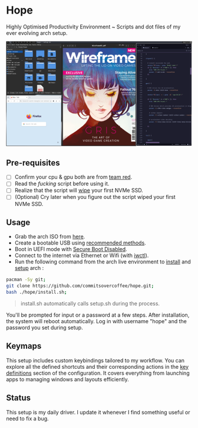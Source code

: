 # Hope

Highly Optimised Productivity Environment ~ Scripts and dot files of my ever evolving arch setup.

![](hope.png)

## Pre-requisites

- [ ] Confirm your cpu & gpu both are from [team red](https://www.amd.com/en.html).
- [ ] Read the _fucking_ script before using it.
- [ ] Realize that the script will [wipe](https://github.com/commitsovercoffee/hope/blob/301e5b76593e0f921a531058d802f506ce01bd4d/install.sh#L21) your first NVMe SSD.
- [ ] (Optional) Cry later when you figure out the script wiped your first NVMe SSD.

## Usage

- Grab the arch ISO from [here](https://archlinux.org/download/).
- Create a bootable USB using [recommended methods](https://wiki.archlinux.org/title/USB_flash_installation_medium).
- Boot in UEFI mode with [Secure Boot Disabled](https://wiki.archlinux.org/title/Unified_Extensible_Firmware_Interface/Secure_Boot#Disabling_Secure_Boot).
- Connect to the internet via Ethernet or Wifi (with [iwctl](https://wiki.archlinux.org/title/Iwd#Connect_to_a_network)).
- Run the following command from the arch live environment to [install](https://github.com/commitsovercoffee/hope/blob/main/install.sh) and [setup](https://github.com/commitsovercoffee/hope/blob/main/setup.sh) arch :

```bash
pacman -Sy git;
git clone https://github.com/commitsovercoffee/hope.git;
bash ./hope/install.sh;
```

> install.sh automatically calls setup.sh during the process.

You'll be prompted for input or a password at a few steps. After installation, the
system will reboot automatically. Log in with username "hope" and the password you set during setup.

## Keymaps

This setup includes custom keybindings tailored to my workflow. You can explore all the defined shortcuts and their corresponding actions in the [key definitions](https://github.com/commitsovercoffee/dwm-remix/blob/18ea6642abae18e1c79c3359b02ee5e538a2a53a/config.def.h#L113) section of the configuration. It covers everything from launching apps to managing windows and layouts efficiently.

## Status

This setup is my daily driver. I update it whenever I find something useful or need to fix a bug.
